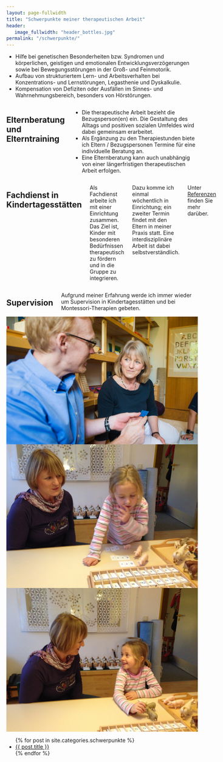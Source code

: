 ```yaml
---
layout: page-fullwidth
title: "Schwerpunkte meiner therapeutischen Arbeit"
header:
   image_fullwidth: "header_bottles.jpg"
permalink: "/schwerpunkte/"
---
```


<div class="row">
		<ul>
		<li> Hilfe bei genetischen Besonderheiten bzw.  Syndromen und körperlichen, geistigen und emotionalen Entwicklungsverzögerungen sowie bei Bewegungsstörungen in der Groß-  und Feinmotorik.</li>
		<li> Aufbau von strukturiertem Lern- und Arbeitsverhalten bei Konzentrations- und Lernstörungen, Legasthenie und Dyskalkulie.</li>
		<li> Kompensation von Defiziten oder Ausfällen im Sinnes- und Wahrnehmungsbereich, besonders von Hörstörungen.</li>
		</ul>
</div>

<div class="row">
<div class="large-4 columns">
<h2>Elternberatung und Elterntraining</h2>
		<ul>
		<li> Die therapeutische Arbeit bezieht die Bezugsperson(en) ein. Die Gestaltung des Alltags und positiven sozialen Umfeldes wird dabei gemeinsam erarbeitet. </li>
		<li> Als Ergänzung zu den Therapiestunden biete ich Eltern / Bezugspersonen Termine für eine individuelle Beratung an. </li>
		<li> Eine Elternberatung kann auch unabhängig von einer längerfristigen therapeutischen Arbeit erfolgen. </li>
		</ul>
</div>
<div class="large-4 columns">
<h2>Fachdienst in Kindertagesstätten</h2>
<p>Als Fachdienst arbeite ich mit einer Einrichtung zusammen. Das Ziel ist, Kinder mit besonderen Bedürfnissen therapeutisch zu fördern und in die Gruppe zu integrieren. </p>
<p>Dazu komme ich einmal wöchentlich in Einrichtung; ein zweiter Termin findet mit den Eltern in meiner Praxis statt. Eine interdisziplinäre Arbeit ist dabei selbstverständlich.</p>
<p>Unter <a href="/qualifikation/referenzen/">Referenzen</a> finden Sie mehr darüber.</p>
</div>

<div class="large-4 columns">
<h2>Supervision</h2>
<p>Aufgrund meiner Erfahrung werde ich immer wieder um Supervision in Kindertagesstätten und bei Montessori-Therapien gebeten.</p>
</div>

</div>

<div class="row">
<div class="large-4 columns">
  <img class="imgcircle40" src="/images/eltern.jpg">
</div>
<div class="large-4 columns">
		<img class="imgcircle40" src="/images/cecilia1.jpg">
</div>
<div class="large-4 columns">
		<img class="imgcircle40" src="/images/cecilia2.jpg">
</div>
</div>

<ul>
    {% for post in site.categories.schwerpunkte %}
    <li><a href="{{ site.url }}{{ post.url }}">{{ post.title }}</a></li>
    {% endfor %}
</ul>